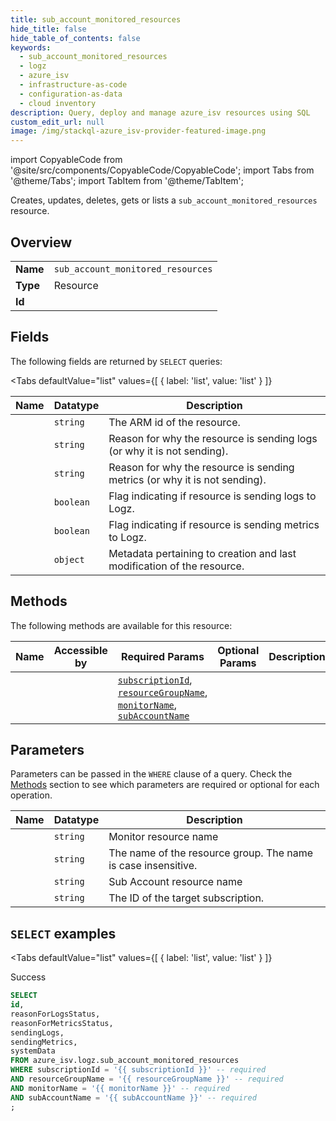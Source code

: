 ```yaml
--- 
title: sub_account_monitored_resources
hide_title: false
hide_table_of_contents: false
keywords:
  - sub_account_monitored_resources
  - logz
  - azure_isv
  - infrastructure-as-code
  - configuration-as-data
  - cloud inventory
description: Query, deploy and manage azure_isv resources using SQL
custom_edit_url: null
image: /img/stackql-azure_isv-provider-featured-image.png
---
```


import CopyableCode from '@site/src/components/CopyableCode/CopyableCode';
import Tabs from '@theme/Tabs';
import TabItem from '@theme/TabItem';

Creates, updates, deletes, gets or lists a <code>sub_account_monitored_resources</code> resource.

## Overview
<table><tbody>
<tr><td><b>Name</b></td><td><code>sub_account_monitored_resources</code></td></tr>
<tr><td><b>Type</b></td><td>Resource</td></tr>
<tr><td><b>Id</b></td><td><CopyableCode code="azure_isv.logz.sub_account_monitored_resources" /></td></tr>
</tbody></table>

## Fields

The following fields are returned by `SELECT` queries:

<Tabs
    defaultValue="list"
    values={[
        { label: 'list', value: 'list' }
    ]}
>
<TabItem value="list">

<table>
<thead>
    <tr>
    <th>Name</th>
    <th>Datatype</th>
    <th>Description</th>
    </tr>
</thead>
<tbody>
<tr>
    <td><CopyableCode code="id" /></td>
    <td><code>string</code></td>
    <td>The ARM id of the resource.</td>
</tr>
<tr>
    <td><CopyableCode code="reasonForLogsStatus" /></td>
    <td><code>string</code></td>
    <td>Reason for why the resource is sending logs (or why it is not sending).</td>
</tr>
<tr>
    <td><CopyableCode code="reasonForMetricsStatus" /></td>
    <td><code>string</code></td>
    <td>Reason for why the resource is sending metrics (or why it is not sending).</td>
</tr>
<tr>
    <td><CopyableCode code="sendingLogs" /></td>
    <td><code>boolean</code></td>
    <td>Flag indicating if resource is sending logs to Logz.</td>
</tr>
<tr>
    <td><CopyableCode code="sendingMetrics" /></td>
    <td><code>boolean</code></td>
    <td>Flag indicating if resource is sending metrics to Logz.</td>
</tr>
<tr>
    <td><CopyableCode code="systemData" /></td>
    <td><code>object</code></td>
    <td>Metadata pertaining to creation and last modification of the resource.</td>
</tr>
</tbody>
</table>
</TabItem>
</Tabs>

## Methods

The following methods are available for this resource:

<table>
<thead>
    <tr>
    <th>Name</th>
    <th>Accessible by</th>
    <th>Required Params</th>
    <th>Optional Params</th>
    <th>Description</th>
    </tr>
</thead>
<tbody>
<tr>
    <td><a href="#list"><CopyableCode code="list" /></a></td>
    <td><CopyableCode code="select" /></td>
    <td><a href="#parameter-subscriptionId"><code>subscriptionId</code></a>, <a href="#parameter-resourceGroupName"><code>resourceGroupName</code></a>, <a href="#parameter-monitorName"><code>monitorName</code></a>, <a href="#parameter-subAccountName"><code>subAccountName</code></a></td>
    <td></td>
    <td></td>
</tr>
</tbody>
</table>

## Parameters

Parameters can be passed in the `WHERE` clause of a query. Check the [Methods](#methods) section to see which parameters are required or optional for each operation.

<table>
<thead>
    <tr>
    <th>Name</th>
    <th>Datatype</th>
    <th>Description</th>
    </tr>
</thead>
<tbody>
<tr id="parameter-monitorName">
    <td><CopyableCode code="monitorName" /></td>
    <td><code>string</code></td>
    <td>Monitor resource name</td>
</tr>
<tr id="parameter-resourceGroupName">
    <td><CopyableCode code="resourceGroupName" /></td>
    <td><code>string</code></td>
    <td>The name of the resource group. The name is case insensitive.</td>
</tr>
<tr id="parameter-subAccountName">
    <td><CopyableCode code="subAccountName" /></td>
    <td><code>string</code></td>
    <td>Sub Account resource name</td>
</tr>
<tr id="parameter-subscriptionId">
    <td><CopyableCode code="subscriptionId" /></td>
    <td><code>string</code></td>
    <td>The ID of the target subscription.</td>
</tr>
</tbody>
</table>

## `SELECT` examples

<Tabs
    defaultValue="list"
    values={[
        { label: 'list', value: 'list' }
    ]}
>
<TabItem value="list">

Success

```sql
SELECT
id,
reasonForLogsStatus,
reasonForMetricsStatus,
sendingLogs,
sendingMetrics,
systemData
FROM azure_isv.logz.sub_account_monitored_resources
WHERE subscriptionId = '{{ subscriptionId }}' -- required
AND resourceGroupName = '{{ resourceGroupName }}' -- required
AND monitorName = '{{ monitorName }}' -- required
AND subAccountName = '{{ subAccountName }}' -- required
;
```
</TabItem>
</Tabs>
